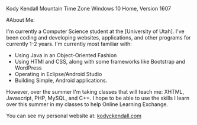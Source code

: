 
Kody Kendall
Mountain Time Zone
Windows 10 Home, Version 1607

#About Me:

I'm currently a Computer Science student at the [University of Utah]. I've been coding and developing websites, applications, 
and other programs for currently 1-2 years. I'm currently most familiar with: 

- Using Java in an Object-Oriented Fashion
- Using HTMl and CSS, along with some frameworks like Bootstrap and WordPress
- Operating in Eclipse/Android Studio
- Building Simple, Android applications. 

However, over the summer I'm taking classes that will teach me: XHTML, Javascript, PHP, MySQL, and C++. I hope to be able to
use the skills I learn over this summer in my classes to help Online Learning Exchange. 

You can see my personal website at: [kodyckendall.com](www.kodyckendall.com)
